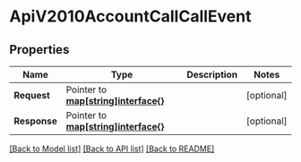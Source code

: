 # ApiV2010AccountCallCallEvent

## Properties

Name | Type | Description | Notes
------------ | ------------- | ------------- | -------------
**Request** | Pointer to [**map[string]interface{}**](.md) |  | [optional] 
**Response** | Pointer to [**map[string]interface{}**](.md) |  | [optional] 

[[Back to Model list]](../README.md#documentation-for-models) [[Back to API list]](../README.md#documentation-for-api-endpoints) [[Back to README]](../README.md)


